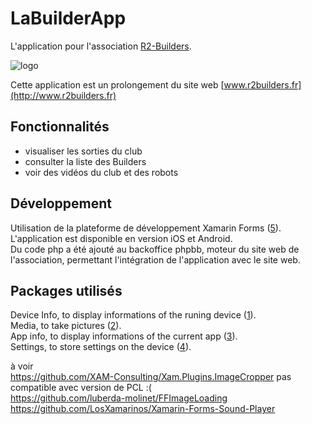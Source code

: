 # LaBuilderApp

L'application pour l'association [R2-Builders](http://www.r2builders.fr).

![logo](http://www.r2builders.fr/images/nouvellebanniere1024.png)

Cette application est un prolongement du site web [www.r2builders.fr](http://www.r2builders.fr)   

Fonctionnalités
---------------
- visualiser les sorties du club  
- consulter la liste des Builders  
- voir des vidéos du club et des robots  

Développement
-------------
Utilisation de la plateforme de développement Xamarin Forms ([5]). L'application est disponible en version iOS et Android.  
Du code php a été ajouté au backoffice phpbb, moteur du site web de l'association, permettant l'intégration de l'application avec le site web.  

Packages utilisés
-----------------
Device Info, to display informations of the runing device ([1]).  
Media, to take pictures ([2]).  
App info, to display informations of the current app ([3]).  
Settings, to store settings on the device ([4]).  

à voir  
https://github.com/XAM-Consulting/Xam.Plugins.ImageCropper  pas compatible avec version de PCL :(  
https://github.com/luberda-molinet/FFImageLoading  
https://github.com/LosXamarinos/Xamarin-Forms-Sound-Player  


[1]: https://github.com/jamesmontemagno/DeviceInfoPlugin
[2]: https://github.com/jamesmontemagno/MediaPlugin
[3]: https://github.com/Aftnet/AppInfoPlugin
[4]: https://github.com/jamesmontemagno/SettingsPlugin
[5]: https://www.xamarin.com
